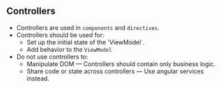 ## Controllers
- Controllers are used in `components` and `directives`.
- Controllers should be used for:
	- Set up the initial state of the 'ViewModel`.
	- Add behavior to the `ViewModel`
- Do not use controllers to:
	- Manipulate DOM — Controllers should contain only business logic.
	- Share code or state across controllers — Use angular services instead.

